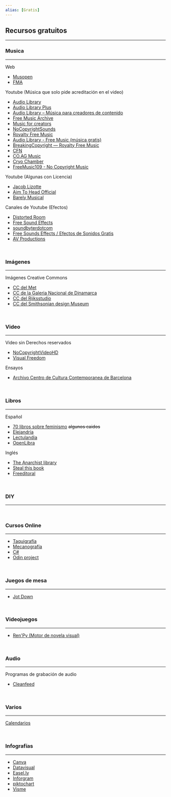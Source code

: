 ```yaml
---
alias: [Gratis]
---
```


## Recursos gratuitos
---

### Musica
---

Web
+ [Musopen](https://musopen.org/music/)
+ [FMA](https://freemusicarchive.org/)

Youtube (Música que solo pide acreditación en el video)
+ [Audio Library](https://www.youtube.com/channel/UCZVzgqp-fRUgyvRAmlm9IxA)
+ [Audio Library Plus](https://www.youtube.com/c/AudioLibraryPlus)
+ [Audio Library – Música para creadores de contenido](https://www.youtube.com/c/audiolibrary-channel)
+ [Free Music Archive](https://www.youtube.com/channel/UCTIjW64Fq3qr3QdL9krgO-w)
+ [Music for creators](https://www.youtube.com/c/MusicforCreators)
+ [NoCopyrightSounds](https://www.youtube.com/c/NoCopyrightSounds)
+ [Royalty Free Music](https://www.youtube.com/channel/UCq2gzWSA3nu6_Zb1YczqKVg)
+ [Audio Library - Free Music (música gratis)](https://www.youtube.com/channel/UCHae4C99XJORB7Iog62wqvw)
+ [BreakingCopyright — Royalty Free Music](https://www.youtube.com/user/BreakingTheCopyright)
+ [CFN](https://www.youtube.com/user/cfnetworks/featured)
+ [CO.AG Music](https://www.youtube.com/channel/UCcavSftXHgxLBWwLDm_bNvA)
+ [Cryo Chamber](https://www.youtube.com/c/cryochamberlabel/featured)
+ [FreeMusic109 - No Copyright Music](https://www.youtube.com/channel/UCpCICmVGoV3Hxe9zC4W7IjQ)
	
Youtube (Algunas con Licencia) 
+ [Jacob Lizotte](https://www.youtube.com/user/Thrasher726)
+ [Aim To Head Official](https://www.youtube.com/channel/UC1KJEk-EZMmDF9DJKMK5OCQ)
+ [Barely Musical](https://www.youtube.com/c/BarelyMusical/about)

Canales de Youtube (Efectos)
+ [Distorted Room](https://www.youtube.com/c/Distortedroom/featured)
+ [Free Sound Effects](https://www.youtube.com/channel/UCgsDULVtTRBOlC7m73NII7Q)
+ [soundbyterdotcom](https://www.youtube.com/user/soundbyterdotcom)
+ [Free Sounds Effects / Efectos de Sonidos Gratis](https://www.youtube.com/user/SinMachinimas)
+ [AV Productions](https://www.youtube.com/user/JustAudio2008/videos)

&emsp;

### Imágenes
---

Imágenes Creative Commons
+ [CC del Met](https://www.metmuseum.org/art/collection)
+ [CC de la Galeria Nacional de Dinamarca](https://www.smk.dk/es/)
+ [CC del Rijksstudio](https://www.rijksmuseum.nl/en)
+ [CC del Smithsonian design Museum](https://www.cooperhewitt.org/)

&emsp;

### Video
---

Video sin Derechos reservados
+ [NoCopyrightVideoHD](https://www.youtube.com/channel/UC0T9mnsMtb9X0SGX3Uy1hew)
+ [Visual Freedom](https://www.youtube.com/channel/UCBF3PzstDFVBCxb6RwHJfYQ)

Ensayos
+ [Archivo Centro de Cultura Contemporanea de Barcelona](https://www.cccb.org/es/multimedia/listas-reproduccion)

&emsp;

### Libros
---

Español
+ [70 libros sobre feminismo](https://malsalvaje.com/2018/10/05/megapost-70-libros-gratuitos-sobre-feminismo-cultura-y-estudios-de-genero/) ~~algunos caidos~~
+ [Elejandría](https://www.elejandria.com/)
+ [Lectulandia](https://www.lectulandia.co/)
+ [OpenLibra](https://openlibra.com/es/)

Inglés
+ [The Anarchist library](https://theanarchistlibrary.org/special/index)
+ [Steal this book](http://tenant.net/Community/steal/steal.html#2.01.0)
+ [Freeditoral](https://freeditorial.com/)

&emsp;

### DIY
---

&emsp;

### Cursos Online
---

+ [Taquigrafía](http://www.mailxmail.com/curso-taquigrafia)
+ [Mecanografía](https://www.mecanografia-online.com/)
+ [C#](https://capacitateparaelempleo.org/pages.php?r=.tema&tagID=12989)
+ [Odin project](https://www.theodinproject.com/)

&emsp;

### Juegos de mesa
---

+ [Jot Down](https://www.jotdown.es/2020/03/descarga-este-juego-de-mesa-gratuito-y-quedateencasa/)

&emsp;

### Videojuegos
---
+ [Ren'Py (Motor de novela visual)](https://www.renpy.org/)

&emsp;

### Audio
---
Programas de grabación de audio
+ [Cleanfeed](https://cleanfeed.net/)

&emsp;

### Varios
---
[Calendarios](https://incompetech.com/gallimaufry/)

&emsp;

### Infografías
---
+ [Canva](https://www.canva.com/es_419/)
+ [Datavisual](https://datavisu.al/)
+ [Easel.ly](https://www.easel.ly/)
+ [Inforgram](https://infogram.com/es/)
+ [piktochart](https://piktochart.com/)
+ [Visme](https://www.visme.co/es/)
